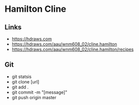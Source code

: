 # Hamilton Cline

## Links

- https://hdraws.com
- https://hdraws.com/aau/wnm608_02/cline.hamilton
- https://hdraws.com/aau/wnm608_02/cline.hamilton/recipes

## Git

- git statsis
- git clone [url]
- git add .
- git commit -m "[message]"
- git push origin master